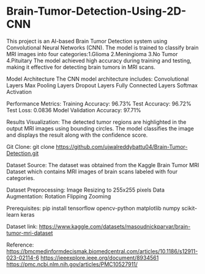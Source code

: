 # Brain-Tumor-Detection-Using-2D-CNN
This project is an AI-based Brain Tumor Detection system using Convolutional Neural Networks (CNN). The model is trained to classify brain MRI images into four categories:1.Glioma  2.Meningioma  3.No Tumor  4.Pituitary The model achieved high accuracy during training and testing, making it effective for detecting brain tumors in MRI scans.

Model Architecture
The CNN model architecture includes:
Convolutional Layers
Max Pooling Layers
Dropout Layers
Fully Connected Layers
Softmax Activation

Performance Metrics:
Training Accuracy: 96.73%
Test Accuracy: 96.72%
Test Loss: 0.0836
Model Validation Accuracy: 97.71%

Results Visualization:
The detected tumor regions are highlighted in the output MRI images using bounding circles. The model classifies the image and displays the result along with the confidence score.

Git Clone:
git clone https://github.com/ujwalreddybattu04/Brain-Tumor-Detection.git

Dataset Source:
The dataset was obtained from the Kaggle Brain Tumor MRI Dataset which contains MRI images of brain scans labeled with four categories.

Dataset Preprocessing:
Image Resizing to 255x255 pixels
Data Augmentation:
Rotation
Flipping
Zooming

Prerequisites:
pip install tensorflow opencv-python matplotlib numpy scikit-learn keras

Dataset link:
https://www.kaggle.com/datasets/masoudnickparvar/brain-tumor-mri-dataset

Reference:
https://bmcmedinformdecismak.biomedcentral.com/articles/10.1186/s12911-023-02114-6
https://ieeexplore.ieee.org/document/8934561
https://pmc.ncbi.nlm.nih.gov/articles/PMC10527911/

